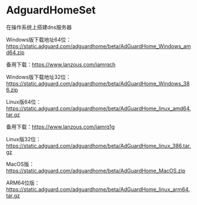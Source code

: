 # AdguardHomeSet
在操作系统上搭建dns服务器

Windows版下载地址64位：https://static.adguard.com/adguardhome/beta/AdGuardHome_Windows_amd64.zip

备用下载：https://www.lanzous.com/iamrqch

Windows版下载地址32位：https://static.adguard.com/adguardhome/beta/AdGuardHome_Windows_386.zip

Linux版64位：https://static.adguard.com/adguardhome/beta/AdGuardHome_linux_amd64.tar.gz

备用下载：https://www.lanzous.com/iamrq1g

Linux版32位：https://static.adguard.com/adguardhome/beta/AdGuardHome_linux_386.tar.gz

MacOS版：https://static.adguard.com/adguardhome/beta/AdGuardHome_MacOS.zip

ARM64位版：https://static.adguard.com/adguardhome/beta/AdGuardHome_linux_arm64.tar.gz

